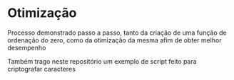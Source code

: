 # Otimização
Processo demonstrado passo a passo, tanto da criação de uma função de ordenação do zero, como da otimização da mesma afim de obter melhor desempenho

Também trago neste repositório um exemplo de script feito para criptografar caracteres

